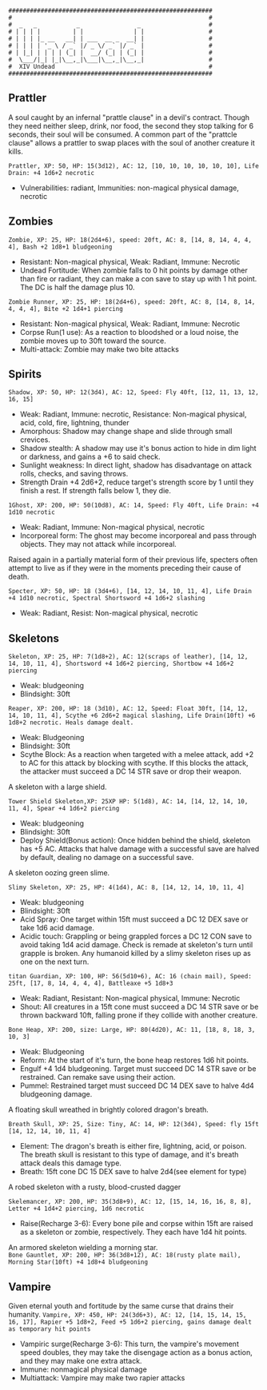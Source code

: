 ```
#########################################################
#                                                       #
#  _   _           _                _                   #
# | | | |         | |              | |                  #
# | | | |_ __   __| | ___  __ _  __| |                  #
# | | | | '_ \ / _` |/ _ \/ _` |/ _` |                  #
# | |_| | | | | (_| |  __/ (_| | (_| |                  #
#  \___/|_| |_|\__,_|\___|\__,_|\__,_|                  #
#  XIV Undead                                           #
#########################################################
```

## Prattler
A soul caught by an infernal "prattle clause" in a devil's contract. Though they need neither sleep, drink, nor food, the second they stop talking for 6 seconds, their soul will be consumed. A common part of the "prattcle clause" allows a prattler to swap places with the soul of another creature it kills.

`Prattler, XP: 50, HP: 15(3d12), AC: 12, [10, 10, 10, 10, 10, 10], Life Drain: +4 1d6+2 necrotic`
- Vulnerabilities: radiant, Immunities: non-magical physical damage, necrotic

## Zombies

`Zombie, XP: 25, HP: 18(2d4+6), speed: 20ft, AC: 8, [14, 8, 14, 4, 4, 4], Bash +2 1d8+1 bludgeoning`
- Resistant: Non-magical physical, Weak: Radiant, Immune: Necrotic
- Undead Fortitude: When zombie falls to 0 hit points by damage other than fire
or radiant, they can make a con save to stay up with 1 hit point. The DC is half
the damage plus 10.

`Zombie Runner, XP: 25, HP: 18(2d4+6), speed: 20ft, AC: 8, [14, 8, 14, 4, 4, 4], Bite +2 1d4+1 piercing`
- Resistant: Non-magical physical, Weak: Radiant, Immune: Necrotic
- Corpse Run(1 use): As a reaction to bloodshed or a loud noise, the zombie moves up to 30ft toward the source.
- Multi-attack: Zombie may make two bite attacks

## Spirits

`Shadow, XP: 50, HP: 12(3d4), AC: 12, Speed: Fly 40ft, [12, 11, 13, 12, 16, 15]`
- Weak: Radiant, Immune: necrotic, Resistance: Non-magical physical, acid, cold, fire, lightning, thunder
- Amorphous: Shadow may change shape and slide through small crevices.
- Shadow stealth: A shadow may use it's bonus action to hide in dim light or darkness, and gains a +6 to said check.
- Sunlight weakness: In direct light, shadow has disadvantage on attack rolls, checks, and saving throws.
- Strength Drain +4 2d6+2, reduce target's strength score by 1 until they finish a rest. If strength falls below 1, they die.

`1Ghost, XP: 200, HP: 50(10d8), AC: 14, Speed: Fly 40ft, Life Drain: +4 1d10 necrotic`
- Weak: Radiant, Immune: Non-magical physical, necrotic
- Incorporeal form: The ghost may become incorporeal and pass through objects. They may not attack while incorporeal.


Raised again in a partially material form of their previous life, specters often
attempt to live as if they were in the moments preceding their cause of death. 

`Specter, XP: 50, HP: 18 (3d4+6), [14, 12, 14, 10, 11, 4], Life Drain +4 1d10 necrotic, Spectral Shortsword +4 1d6+2 slashing`
- Weak: Radiant, Resist: Non-magical physical, necrotic

## Skeletons
`Skeleton, XP: 25, HP: 7(1d8+2), AC: 12(scraps of leather), [14, 12, 14, 10, 11, 4], Shortsword +4 1d6+2 piercing, Shortbow +4 1d6+2 piercing`
- Weak: bludgeoning
- Blindsight: 30ft

`Reaper, XP: 200, HP: 18 (3d10), AC: 12, Speed: Float 30ft, [14, 12, 14, 10, 11, 4], Scythe +6 2d6+2 magical slashing, Life Drain(10ft) +6 1d8+2 necrotic. Heals damage dealt.`
- Weak: Bludgeoning
- Blindsight: 30ft
- Scythe Block: As a reaction when targeted with a melee attack, add +2 to AC for this attack by blocking with scythe. If this blocks the attack, the attacker must succeed a DC 14 STR save or drop their weapon.

A skeleton with a large shield.

`Tower Shield Skeleton,XP: 25XP HP: 5(1d8), AC: 14, [14, 12, 14, 10, 11, 4], Spear +4 1d6+2 piercing`
- Weak: bludgeoning
- Blindsight: 30ft
- Deploy Shield(Bonus action): Once hidden behind the shield, skeleton has +5 AC. Attacks that halve damage with a successful save are halved by default, dealing no damage on a successful save.

A skeleton oozing green slime.

`Slimy Skeleton, XP: 25, HP: 4(1d4), AC: 8, [14, 12, 14, 10, 11, 4]`
- Weak: bludgeoning
- Blindsight: 30ft
- Acid Spray: One target within 15ft must succeed a DC 12 DEX save or take 1d6 acid damage.
- Acidic touch: Grappling or being grappled forces a DC 12 CON save to avoid taking 1d4 acid damage. Check is remade at skeleton's turn until grapple is broken. Any humanoid killed by a slimy skeleton rises up as one on the next turn.


`titan Guardian, XP: 100, HP: 56(5d10+6), AC: 16 (chain mail), Speed: 25ft, [17, 8, 14, 4, 4, 4], Battleaxe +5 1d8+3`
- Weak: Radiant, Resistant: Non-magical physical, Immune: Necrotic
- Shout: All creatures in a 15ft cone must succeed a DC 14 STR save or be thrown backward 10ft, falling prone if they collide with another creature.

`Bone Heap, XP: 200, size: Large, HP: 80(4d20), AC: 11, [18, 8, 18, 3, 10, 3]`
- Weak: Bludgeoning
- Reform: At the start of it's turn, the bone heap restores 1d6 hit points.
- Engulf +4 1d4 bludgeoning. Target must succeed DC 14 STR save or be restrained. Can remake save using their action.
- Pummel: Restrained target must succeed DC 14 DEX save to halve 4d4 bludgeoning damage.

A floating skull wreathed in brightly colored dragon's breath.

`Breath Skull, XP: 25, Size: Tiny, AC: 14, HP: 12(3d4), Speed: fly 15ft [14, 12, 14, 10, 11, 4]`
- Element: The dragon's breath is either fire, lightning, acid, or poison. The breath skull is resistant to this type of damage, and it's breath attack deals this damage type.
- Breath: 15ft cone DC 15 DEX save to halve 2d4(see element for type)

A robed skeleton with a rusty, blood-crusted dagger

`Skelemancer, XP: 200, HP: 35(3d8+9), AC: 12, [15, 14, 16, 16, 8, 8], Letter +4 1d4+2 piercing, 1d6 necrotic`
- Raise(Recharge 3-6): Every bone pile and corpse within 15ft are raised as a skeleton or zombie, respectively. They each have 1d4 hit points.

An armored skeleton wielding a morning star.\
`Bone Gauntlet, XP: 200, HP: 36(3d8+12), AC: 18(rusty plate mail), Morning Star(10ft) +4 1d8+4 bludgeoning`

## Vampire
Given eternal youth and fortitude by the same curse that drains their humanity.
`Vampire, XP: 450, HP: 24(3d6+3), AC: 12, [14, 15, 14, 15, 16, 17], Rapier +5 1d8+2, Feed +5 1d6+2 piercing, gains damage dealt as temporary hit points`
- Vampiric surge(Recharge 3-6): This turn, the vampire's movement speed doubles, they may take the disengage action as a bonus action, and they may make one extra attack.
- Immune: nonmagical physical damage
- Multiattack: Vampire may make two rapier attacks

